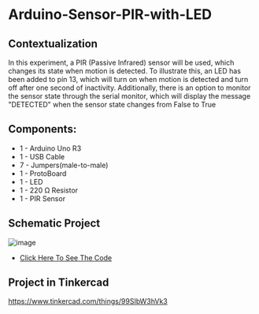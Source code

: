 # Arduino-Sensor-PIR-with-LED

## Contextualization
In this experiment, a PIR (Passive Infrared) sensor will be used, which changes its state when motion is detected. To illustrate this, an LED has been added to pin 13, which will turn on when motion is detected and turn off after one second of inactivity. Additionally, there is an option to monitor the sensor state through the serial monitor, which will display the message "DETECTED" when the sensor state changes from False to True

## Components:
- 1 - Arduino Uno R3
- 1 - USB Cable 
- 7 - Jumpers(male-to-male)
- 1 - ProtoBoard
- 1 - LED
- 1 - 220 Ω Resistor
- 1 - PIR Sensor

## Schematic Project
![image](https://github.com/KaikyM/Arduino-Sensor-PIR-with-LED/assets/127446435/d7120d90-7706-4847-9d86-94f9416e71eb)
- [Click Here To See The Code](Arduino_Code.ino)

## Project in Tinkercad
https://www.tinkercad.com/things/99SIbW3hVk3
